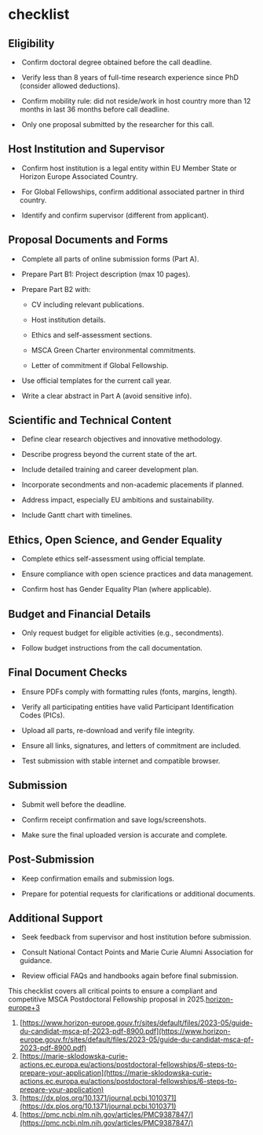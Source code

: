 

# checklist

## Eligibility

-  Confirm doctoral degree obtained before the call deadline.
    
-  Verify less than 8 years of full-time research experience since PhD (consider allowed deductions).
    
-  Confirm mobility rule: did not reside/work in host country more than 12 months in last 36 months before call deadline.
    
-  Only one proposal submitted by the researcher for this call.
    

## Host Institution and Supervisor

-  Confirm host institution is a legal entity within EU Member State or Horizon Europe Associated Country.
    
-  For Global Fellowships, confirm additional associated partner in third country.
    
-  Identify and confirm supervisor (different from applicant).
    

## Proposal Documents and Forms

-  Complete all parts of online submission forms (Part A).
    
-  Prepare Part B1: Project description (max 10 pages).
    
-  Prepare Part B2 with:
    
    - CV including relevant publications.
        
    - Host institution details.
        
    - Ethics and self-assessment sections.
        
    - MSCA Green Charter environmental commitments.
        
    - Letter of commitment if Global Fellowship.
        
-  Use official templates for the current call year.
    
-  Write a clear abstract in Part A (avoid sensitive info).
    

## Scientific and Technical Content

-  Define clear research objectives and innovative methodology.
    
-  Describe progress beyond the current state of the art.
    
-  Include detailed training and career development plan.
    
-  Incorporate secondments and non-academic placements if planned.
    
-  Address impact, especially EU ambitions and sustainability.
    
-  Include Gantt chart with timelines.
    

## Ethics, Open Science, and Gender Equality

-  Complete ethics self-assessment using official template.
    
-  Ensure compliance with open science practices and data management.
    
-  Confirm host has Gender Equality Plan (where applicable).
    

## Budget and Financial Details

-  Only request budget for eligible activities (e.g., secondments).
    
-  Follow budget instructions from the call documentation.
    

## Final Document Checks

-  Ensure PDFs comply with formatting rules (fonts, margins, length).
    
-  Verify all participating entities have valid Participant Identification Codes (PICs).
    
-  Upload all parts, re-download and verify file integrity.
    
-  Ensure all links, signatures, and letters of commitment are included.
    
-  Test submission with stable internet and compatible browser.
    

## Submission

-  Submit well before the deadline.
    
-  Confirm receipt confirmation and save logs/screenshots.
    
-  Make sure the final uploaded version is accurate and complete.
    

## Post-Submission

-  Keep confirmation emails and submission logs.
    
-  Prepare for potential requests for clarifications or additional documents.
    

## Additional Support

-  Seek feedback from supervisor and host institution before submission.
    
-  Consult National Contact Points and Marie Curie Alumni Association for guidance.
    
-  Review official FAQs and handbooks again before final submission.
    

This checklist covers all critical points to ensure a compliant and competitive MSCA Postdoctoral Fellowship proposal in 2025.[horizon-europe+3](https://www.horizon-europe.gouv.fr/sites/default/files/2023-05/guide-du-candidat-msca-pf-2023-pdf-8900.pdf)

1. [https://www.horizon-europe.gouv.fr/sites/default/files/2023-05/guide-du-candidat-msca-pf-2023-pdf-8900.pdf](https://www.horizon-europe.gouv.fr/sites/default/files/2023-05/guide-du-candidat-msca-pf-2023-pdf-8900.pdf)
2. [https://marie-sklodowska-curie-actions.ec.europa.eu/actions/postdoctoral-fellowships/6-steps-to-prepare-your-application](https://marie-sklodowska-curie-actions.ec.europa.eu/actions/postdoctoral-fellowships/6-steps-to-prepare-your-application)
3. [https://dx.plos.org/10.1371/journal.pcbi.1010371](https://dx.plos.org/10.1371/journal.pcbi.1010371)
4. [https://pmc.ncbi.nlm.nih.gov/articles/PMC9387847/](https://pmc.ncbi.nlm.nih.gov/articles/PMC9387847/)